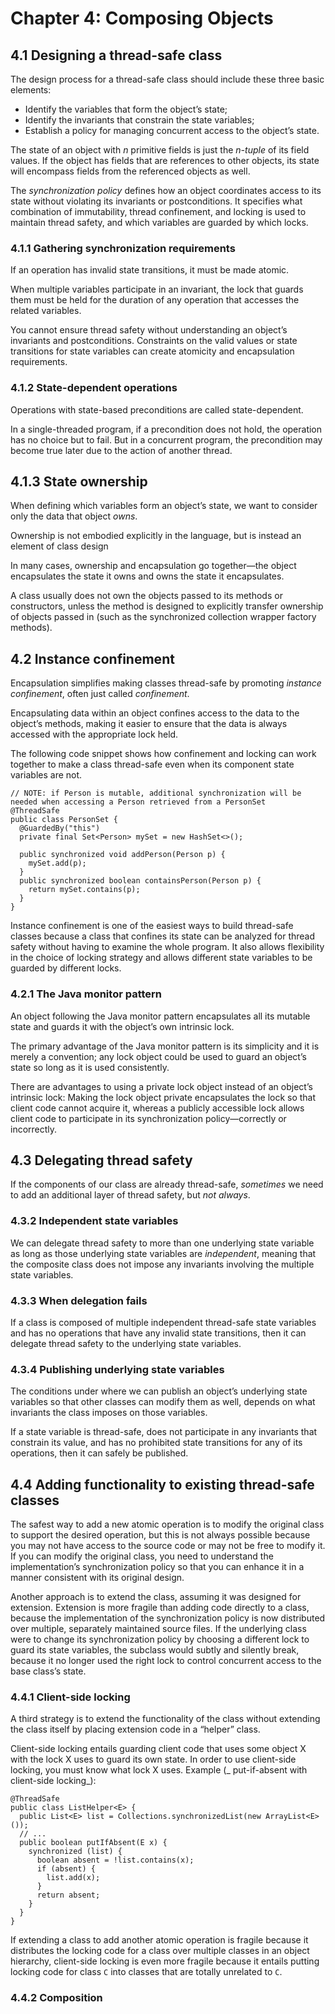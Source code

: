 # Chapter 4: Composing Objects

## 4.1 Designing a thread-safe class

The design process for a thread-safe class should include these three basic elements:

* Identify the variables that form the object’s state;
* Identify the invariants that constrain the state variables;
* Establish a policy for managing concurrent access to the object’s state.

The state of an object with _n_ primitive fields is just the _n-tuple_ of its field values. If the object has fields that are references to other objects, its state will encompass fields from the referenced objects as well.

The _synchronization policy_ defines how an object coordinates access to its state without violating its invariants or postconditions. It specifies what combination of immutability, thread confinement, and locking is used to maintain thread safety, and which variables are guarded by which locks.

### 4.1.1 Gathering synchronization requirements

If an operation has invalid state transitions, it must be made atomic.

When multiple variables participate in an invariant, the lock that guards them must be held for the duration of any operation that accesses the related variables.

You cannot ensure thread safety without understanding an object’s invariants and postconditions. Constraints on the valid values or state transitions for state variables can create atomicity and encapsulation requirements.

### 4.1.2 State-dependent operations

Operations with state-based preconditions are called state-dependent.

In a single-threaded program, if a precondition does not hold, the operation has no choice but to fail. But in a concurrent program, the precondition may become true later due to the action of another thread.

## 4.1.3 State ownership

When defining which variables form an object’s state, we want to consider only the data that object _owns_.

Ownership is not embodied explicitly in the language, but is instead an element of class design

In many cases, ownership and encapsulation go together—the object encapsulates the state it owns and owns the state it encapsulates.

A class usually does not own the objects passed to its methods or constructors, unless the method is designed to explicitly transfer ownership of objects passed in (such as the synchronized collection wrapper factory methods).

## 4.2 Instance confinement

Encapsulation simplifies making classes thread-safe by promoting _instance confinement_, often just called _confinement_.

Encapsulating data within an object confines access to the data to the object’s methods, making it easier to ensure that the data is always accessed with the appropriate lock held.

The following code snippet shows how confinement and locking can work together to make a class thread-safe even when its component state variables are not.

```
// NOTE: if Person is mutable, additional synchronization will be needed when accessing a Person retrieved from a PersonSet
@ThreadSafe
public class PersonSet {
  @GuardedBy("this")
  private final Set<Person> mySet = new HashSet<>();
  
  public synchronized void addPerson(Person p) {
    mySet.add(p);
  }
  public synchronized boolean containsPerson(Person p) {
    return mySet.contains(p);
  }
}
```

Instance confinement is one of the easiest ways to build thread-safe classes because a class that confines its state can be analyzed for thread safety without having to examine the whole program. It also allows flexibility in the choice of locking strategy and allows different state variables to be guarded by different locks.

### 4.2.1 The Java monitor pattern

An object following the Java monitor pattern encapsulates all its mutable state and guards it with the object’s own intrinsic lock.

The primary advantage of the Java monitor pattern is its simplicity and it is merely a convention; any lock object could be used to guard an object’s state so long as it is used consistently.

There are advantages to using a private lock object instead of an object’s intrinsic lock: Making the lock object private
encapsulates the lock so that client code cannot acquire it, whereas a publicly accessible lock allows client code to participate in its synchronization policy—correctly or incorrectly.

## 4.3 Delegating thread safety

If the components of our class are already thread-safe, _sometimes_ we need to add an additional layer of thread safety, but _not always_.

### 4.3.2 Independent state variables

We can delegate thread safety to more than one underlying state variable as long as those underlying state variables are _independent_, meaning that the composite class does not impose any invariants involving the multiple state variables.

### 4.3.3 When delegation fails

If a class is composed of multiple independent thread-safe state variables and has no operations that have any invalid state transitions, then it can delegate thread safety to the underlying state variables.

### 4.3.4 Publishing underlying state variables

The conditions under where we can publish an object’s underlying state variables so that other classes can modify them as well, depends on what invariants the class imposes on those variables.

If a state variable is thread-safe, does not participate in any invariants that constrain its value, and has no prohibited state transitions for any of its operations, then it can safely be published.

## 4.4 Adding functionality to existing thread-safe classes

The safest way to add a new atomic operation is to modify the original class to support the desired operation, but this is not always possible because you may not have access to the source code or may not be free to modify it. If you can modify the original class, you need to understand the implementation’s synchronization policy so that you can enhance it in a manner consistent with its original design.

Another approach is to extend the class, assuming it was designed for extension. Extension is more fragile than adding code directly to a class, because the implementation of the synchronization policy is now distributed over multiple, separately maintained source files. If the underlying class were to change its synchronization policy by choosing a different lock to guard its state variables, the subclass would subtly and silently break, because it no longer used the right lock to control concurrent access to the base class’s state.

### 4.4.1 Client-side locking

A third strategy is to extend the functionality of the class without extending the class itself by placing extension code in a “helper” class.

Client-side locking entails guarding client code that uses some object X with the lock X uses to guard its own state. In order to use client-side locking, you must know what lock X uses. Example (_ put-if-absent with client-side locking_):

```
@ThreadSafe
public class ListHelper<E> {
  public List<E> list = Collections.synchronizedList(new ArrayList<E>());
  // ...
  public boolean putIfAbsent(E x) {
    synchronized (list) {
      boolean absent = !list.contains(x);
      if (absent) {
        list.add(x);
      }
      return absent;
    }
  }
}
```
If extending a class to add another atomic operation is fragile because it distributes the locking code for a class over multiple classes in an object hierarchy, client-side locking is even more fragile because it entails putting locking code for class `C` into classes that are totally unrelated to `C`.

### 4.4.2 Composition
